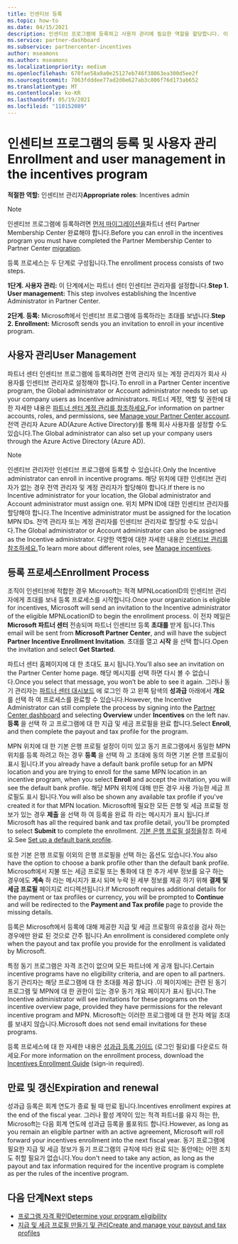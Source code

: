 ```yaml
---
title: 인센티브 등록
ms.topic: how-to
ms.date: 04/15/2021
description: 인센티브 프로그램에 등록하고 사용자 관리에 필요한 역할을 할당합니다. 이 문서에서는 등록 프로세스에 대해 설명합니다.
ms.service: partner-dashboard
ms.subservice: partnercenter-incentives
author: mseamons
ms.author: mseamons
ms.localizationpriority: medium
ms.openlocfilehash: 670fae58a9a0e25127eb746f38063ea300d5ee2f
ms.sourcegitcommit: 7063fdddee77ad2d8e627ab3c806f76d173ab652
ms.translationtype: MT
ms.contentlocale: ko-KR
ms.lasthandoff: 05/19/2021
ms.locfileid: "110152089"
---
```

# <a name="enrollment-and-user-management-in-the-incentives-program"></a><span data-ttu-id="29820-104">인센티브 프로그램의 등록 및 사용자 관리</span><span class="sxs-lookup"><span data-stu-id="29820-104">Enrollment and user management in the incentives program</span></span>

<span data-ttu-id="29820-105">**적절한 역할:** 인센티브 관리자</span><span class="sxs-lookup"><span data-stu-id="29820-105">**Appropriate roles**: Incentives admin</span></span>

>[!NOTE]
><span data-ttu-id="29820-106">인센티브 프로그램에 등록하려면 [먼저 마이그레이션을](prepare-pmc-pc-migration.md)파트너 센터 Partner Membership Center 완료해야 합니다.</span><span class="sxs-lookup"><span data-stu-id="29820-106">Before you can enroll in the incentives program you must have completed the Partner Membership Center to Partner Center [migration](prepare-pmc-pc-migration.md).</span></span>

<span data-ttu-id="29820-107">등록 프로세스는 두 단계로 구성됩니다.</span><span class="sxs-lookup"><span data-stu-id="29820-107">The enrollment process consists of two steps.</span></span>

<span data-ttu-id="29820-108">**1단계. 사용자 관리:** 이 단계에서는 파트너 센터 인센티브 관리자를 설정합니다.</span><span class="sxs-lookup"><span data-stu-id="29820-108">**Step 1. User management:** This step involves establishing the Incentive Administrator in Partner Center.</span></span>

<span data-ttu-id="29820-109">**2단계. 등록:** Microsoft에서 인센티브 프로그램에 등록하라는 초대를 보냅니다.</span><span class="sxs-lookup"><span data-stu-id="29820-109">**Step 2. Enrollment:** Microsoft sends you an invitation to enroll in your incentive program.</span></span>

## <a name="user-management"></a><span data-ttu-id="29820-110">사용자 관리</span><span class="sxs-lookup"><span data-stu-id="29820-110">User Management</span></span>

<span data-ttu-id="29820-111">파트너 센터 인센티브 프로그램에 등록하려면 전역 관리자 또는 계정 관리자가 회사 사용자를 인센티브 관리자로 설정해야 합니다.</span><span class="sxs-lookup"><span data-stu-id="29820-111">To enroll in a Partner Center incentive program, the Global administrator or Account administrator needs to set up your company users as Incentive administrators.</span></span> <span data-ttu-id="29820-112">파트너 계정, 역할 및 권한에 대한 자세한 내용은 [파트너 센터 계정 관리를 참조하세요.](partner-center-account-setup.md)</span><span class="sxs-lookup"><span data-stu-id="29820-112">For information on partner accounts, roles, and permissions, see [Manage your Partner Center account](partner-center-account-setup.md).</span></span> <span data-ttu-id="29820-113">전역 관리자 Azure AD(Azure Active Directory)를 통해 회사 사용자를 설정할 수도 있습니다.</span><span class="sxs-lookup"><span data-stu-id="29820-113">The Global administrator can also set up your company users through the Azure Active Directory (Azure AD).</span></span>

>[!NOTE]
><span data-ttu-id="29820-114">인센티브 관리자만 인센티브 프로그램에 등록할 수 있습니다.</span><span class="sxs-lookup"><span data-stu-id="29820-114">Only the Incentive administrator can enroll in incentive programs.</span></span> <span data-ttu-id="29820-115">해당 위치에 대한 인센티브 관리자가 없는 경우 전역 관리자 및 계정 관리자가 할당해야 합니다.</span><span class="sxs-lookup"><span data-stu-id="29820-115">If there is no Incentive administrator for your location, the Global administrator and Account administrator must assign one.</span></span> <span data-ttu-id="29820-116">위치 MPN ID에 대한 인센티브 관리자를 할당해야 합니다.</span><span class="sxs-lookup"><span data-stu-id="29820-116">The Incentive administrator must be assigned for the location MPN IDs.</span></span> <span data-ttu-id="29820-117">전역 관리자 또는 계정 관리자를 인센티브 관리자로 할당할 수도 있습니다.</span><span class="sxs-lookup"><span data-stu-id="29820-117">The Global administrator or Account administrator can also be assigned as the Incentive administrator.</span></span> <span data-ttu-id="29820-118">다양한 역할에 대한 자세한 내용은 [인센티브 관리를 참조하세요.](permissions-overview.md#manage-incentives)</span><span class="sxs-lookup"><span data-stu-id="29820-118">To learn more about different roles, see [Manage incentives](permissions-overview.md#manage-incentives).</span></span>

## <a name="enrollment-process"></a><span data-ttu-id="29820-119">등록 프로세스</span><span class="sxs-lookup"><span data-stu-id="29820-119">Enrollment Process</span></span>

<span data-ttu-id="29820-120">조직이 인센티브에 적합한 경우 Microsoft는 적격 MPNLocationID의 인센티브 관리자에게 초대를 보내 등록 프로세스를 시작합니다.</span><span class="sxs-lookup"><span data-stu-id="29820-120">Once your organization is eligible for incentives, Microsoft will send an invitation to the Incentive administrator of the eligible MPNLocationID to begin the enrollment process.</span></span> <span data-ttu-id="29820-121">이 전자 메일은 **Microsoft 파트너 센터** 전송되며 파트너 인센티브 등록 **초대를** 받게 됩니다.</span><span class="sxs-lookup"><span data-stu-id="29820-121">This email will be sent from **Microsoft Partner Center**, and will have the subject **Partner Incentive Enrollment Invitation**.</span></span> <span data-ttu-id="29820-122">초대를 열고 **시작** 을 선택 합니다.</span><span class="sxs-lookup"><span data-stu-id="29820-122">Open the invitation and select **Get Started**.</span></span>

<span data-ttu-id="29820-123">파트너 센터 홈페이지에 대 한 초대도 표시 됩니다.</span><span class="sxs-lookup"><span data-stu-id="29820-123">You’ll also see an invitation on the Partner Center home page.</span></span> <span data-ttu-id="29820-124">해당 메시지를 선택 하면 다시 볼 수 없습니다.</span><span class="sxs-lookup"><span data-stu-id="29820-124">Once you select that message, you won’t be able to see it again.</span></span> <span data-ttu-id="29820-125">그러나 동기 관리자는 [파트너 센터 대시보드](https://partner.microsoft.com/dashboard/) 에 로그인 하 고 왼쪽 탐색의 **성과급** 아래에서 **개요** 를 선택 하 여 프로세스를 완료할 수 있습니다.</span><span class="sxs-lookup"><span data-stu-id="29820-125">However, the Incentive Administrator can still complete the process by signing into the [Partner Center dashboard](https://partner.microsoft.com/dashboard/) and selecting **Overview** under **Incentives** on the left nav.</span></span> <span data-ttu-id="29820-126">**등록** 을 선택 하 고 프로그램에 대 한 지급 및 세금 프로필을 완료 합니다.</span><span class="sxs-lookup"><span data-stu-id="29820-126">Select **Enroll**, and then complete the payout and tax profile for the program.</span></span>

<span data-ttu-id="29820-127">MPN 위치에 대 한 기본 은행 프로필 설정이 이미 있고 동기 프로그램에서 동일한 MPN 위치를 등록 하려고 하는 경우 **등록** 을 선택 하 고 초대에 동의 하면 기본 은행 프로필이 표시 됩니다.</span><span class="sxs-lookup"><span data-stu-id="29820-127">If you already have a default bank profile setup for an MPN location and you are trying to enroll for the same MPN location in an incentive program, when you select **Enroll** and accept the invitation, you will see the default bank profile.</span></span> <span data-ttu-id="29820-128">해당 MPN 위치에 대해 만든 경우 사용 가능한 세금 프로필도 표시 됩니다.</span><span class="sxs-lookup"><span data-stu-id="29820-128">You will also be shown any available tax profile if you've created it for that MPN location.</span></span> <span data-ttu-id="29820-129">Microsoft에 필요한 모든 은행 및 세금 프로필 정보가 있는 경우 **제출** 을 선택 하 여 등록을 완료 하 라는 메시지가 표시 됩니다.</span><span class="sxs-lookup"><span data-stu-id="29820-129">If Microsoft has all the required bank and tax profile detail, you'll be prompted to select **Submit** to complete the enrollment.</span></span> <span data-ttu-id="29820-130">[기본 은행 프로필 설정을](incentives-create-and-manage-your-payout-and-tax-profiles.md#set-up-a-default-bank-profile)참조 하세요.</span><span class="sxs-lookup"><span data-stu-id="29820-130">See [Set up a default bank profile](incentives-create-and-manage-your-payout-and-tax-profiles.md#set-up-a-default-bank-profile).</span></span>

<span data-ttu-id="29820-131">또한 기본 은행 프로필 이외의 은행 프로필을 선택 하는 옵션도 있습니다.</span><span class="sxs-lookup"><span data-stu-id="29820-131">You also have the option to choose a bank profile other than the default bank profile.</span></span> <span data-ttu-id="29820-132">Microsoft에서 지불 또는 세금 프로필 또는 통화에 대 한 추가 세부 정보를 요구 하는 경우에도 **계속** 하 라는 메시지가 표시 되며 누락 된 세부 정보를 제공 하기 위해 **결제 및 세금 프로필** 페이지로 리디렉션됩니다.</span><span class="sxs-lookup"><span data-stu-id="29820-132">If Microsoft requires additional details for the payment or tax profiles or currency, you will be prompted to **Continue** and will be redirected to the **Payment and Tax profile** page to provide the missing details.</span></span> 

<span data-ttu-id="29820-133">등록은 Microsoft에서 등록에 대해 제공한 지급 및 세금 프로필의 유효성을 검사 하는 경우에만 완료 된 것으로 간주 됩니다.</span><span class="sxs-lookup"><span data-stu-id="29820-133">An enrollment is considered complete only when the payout and tax profile you provide for the enrollment is validated by Microsoft.</span></span>

<span data-ttu-id="29820-134">특정 동기 프로그램은 자격 조건이 없으며 모든 파트너에 게 공개 됩니다.</span><span class="sxs-lookup"><span data-stu-id="29820-134">Certain incentive programs have no eligibility criteria, and are open to all partners.</span></span> <span data-ttu-id="29820-135">동기 관리자는 해당 프로그램에 대 한 초대를 제공 합니다 .이 페이지에는 관련 된 동기 프로그램 및 MPN에 대 한 권한이 있는 경우 동기 개요 페이지가 표시 됩니다.</span><span class="sxs-lookup"><span data-stu-id="29820-135">The Incentive administrator will see invitations for these programs on the incentive overview page, provided they have permissions for the relevant incentive program and MPN.</span></span> <span data-ttu-id="29820-136">Microsoft는 이러한 프로그램에 대 한 전자 메일 초대를 보내지 않습니다.</span><span class="sxs-lookup"><span data-stu-id="29820-136">Microsoft does not send email invitations for these programs.</span></span>

<span data-ttu-id="29820-137">등록 프로세스에 대 한 자세한 내용은 [성과급 등록 가이드](https://partner.microsoft.com/resources/detail/partner-center-incentives-enrollment-pdf) (로그인 필요)를 다운로드 하세요.</span><span class="sxs-lookup"><span data-stu-id="29820-137">For more information on the enrollment process, download the [Incentives Enrollment Guide](https://partner.microsoft.com/resources/detail/partner-center-incentives-enrollment-pdf) (sign-in required).</span></span>

## <a name="expiration-and-renewal"></a><span data-ttu-id="29820-138">만료 및 갱신</span><span class="sxs-lookup"><span data-stu-id="29820-138">Expiration and renewal</span></span>

<span data-ttu-id="29820-139">성과급 등록은 회계 연도가 종료 될 때 만료 됩니다.</span><span class="sxs-lookup"><span data-stu-id="29820-139">Incentives enrollment expires at the end of the fiscal year.</span></span> <span data-ttu-id="29820-140">그러나 활성 계약이 있는 적격 파트너를 유지 하는 한, Microsoft는 다음 회계 연도에 성과급 등록을 롤포워드 합니다.</span><span class="sxs-lookup"><span data-stu-id="29820-140">However, as long as you remain an eligible partner with an active agreement, Microsoft will roll forward your incentives enrollment into the next fiscal year.</span></span> <span data-ttu-id="29820-141">동기 프로그램에 필요한 지급 및 세금 정보가 동기 프로그램의 규칙에 따라 완료 되는 동안에는 어떤 조치도 취할 필요가 없습니다.</span><span class="sxs-lookup"><span data-stu-id="29820-141">You don't need to take any action, as long as the payout and tax information required for the incentive program is complete as per the rules of the incentive program.</span></span>

## <a name="next-steps"></a><span data-ttu-id="29820-142">다음 단계</span><span class="sxs-lookup"><span data-stu-id="29820-142">Next steps</span></span>

- [<span data-ttu-id="29820-143">프로그램 자격 확인</span><span class="sxs-lookup"><span data-stu-id="29820-143">Determine your program eligibility</span></span>](incentives-determined-your-program-eligibility.md)
- [<span data-ttu-id="29820-144">지급 및 세금 프로필 만들기 및 관리</span><span class="sxs-lookup"><span data-stu-id="29820-144">Create and manage your payout and tax profiles</span></span>](incentives-create-and-manage-your-payout-and-tax-profiles.md)
